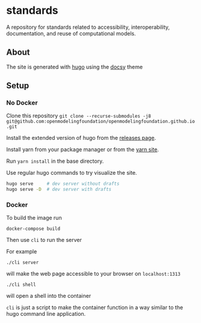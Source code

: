 # standards

A repository for standards related to accessibility, interoperability, documentation, and reuse of computational models. 

## About

The site is generated with [hugo](https://gohugo.io) using the [docsy](https://www.docsy.dev) theme

## Setup

### No Docker

Clone this repository `git clone --recurse-submodules -j8 git@github.com:openmodelingfoundation/openmodelingfoundation.github.io.git`

Install the extended version of hugo from the [releases page](https://github.com/gohugoio/hugo/releases).

Install yarn from your package manager or from the [yarn site](https://yarnpkg.com/getting-started/install).

Run `yarn install` in the base directory.

Use regular hugo commands to try visualize the site.

```bash
hugo serve     # dev server without drafts
hugo serve -D  # dev server with drafts
```

### Docker

To build the image run

```
docker-compose build
```

Then use `cli` to run the server

For example

```
./cli server
```

will make the web page accessible to your browser on `localhost:1313`

```
./cli shell
```

will open a shell into the container

`cli` is just a script to make the container function in a way similar to the hugo command line application.
